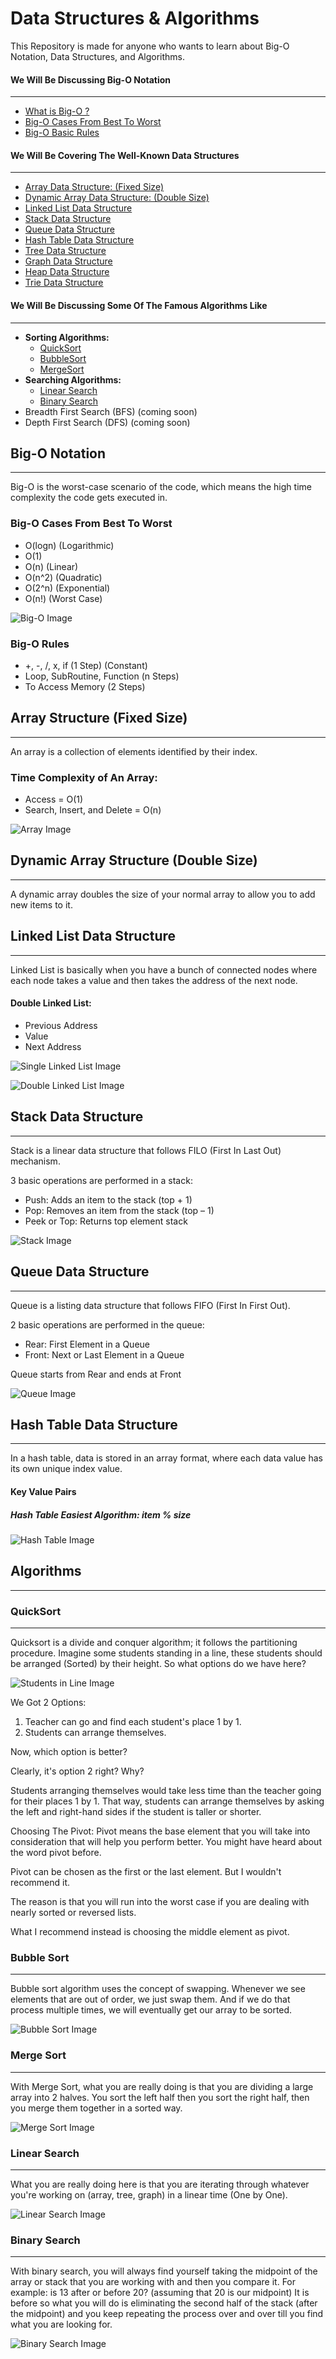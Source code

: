 # Data Structures & Algorithms

This Repository is made for anyone who wants to learn about Big-O Notation, Data Structures, and Algorithms.

#### We Will Be Discussing Big-O Notation
---
- [What is Big-O ?](#big-o)
- [Big-O Cases From Best To Worst](#big-o-cases)
- [Big-O Basic Rules](#big-o-rules)

#### We Will Be Covering The Well-Known Data Structures
---
- [Array Data Structure:  (Fixed Size)](#array-structure)
- [Dynamic Array Data Structure: (Double Size)](#dynamic-array-structure)
- [Linked List Data Structure](#linked-list)
- [Stack Data Structure](#stack)
- [Queue Data Structure](#queue)
- [Hash Table Data Structure](#hash)
- [Tree Data Structure](#tree)
- [Graph Data Structure](#graph)
- [Heap Data Structure](#heap)
- [Trie Data Structure](#trie)

#### We Will Be Discussing Some Of The Famous Algorithms Like
---
- **Sorting Algorithms:**
  - [QuickSort](#quicksort)
  - [BubbleSort](#bubblesort)
  - [MergeSort](#mergesort)
- **Searching Algorithms:**
  - [Linear Search](#linear)
  - [Binary Search](#binary)
- Breadth First Search (BFS) (coming soon)
- Depth First Search (DFS) (coming soon)

## Big-O Notation
---
Big-O is the worst-case scenario of the code, which means the high time complexity the code gets executed in.

### Big-O Cases From Best To Worst
- O(logn) (Logarithmic)
- O(1)
- O(n) (Linear)
- O(n^2) (Quadratic)
- O(2^n) (Exponential)
- O(n!) (Worst Case)

![Big-O Image](images/Big-O.jpeg)

### Big-O Rules
- +, -, /, x, if (1 Step) (Constant)
- Loop, SubRoutine, Function (n Steps)
- To Access Memory (2 Steps)

## Array Structure (Fixed Size)
---
An array is a collection of elements identified by their index.

### Time Complexity of An Array:
- Access = O(1)
- Search, Insert, and Delete = O(n)

![Array Image](images/Array.png)

## Dynamic Array Structure (Double Size)
---
A dynamic array doubles the size of your normal array to allow you to add new items to it.

## Linked List Data Structure
---
Linked List is basically when you have a bunch of connected nodes where each node takes a value and then takes the address of the next node.

#### Double Linked List:
- Previous Address
- Value
- Next Address

![Single Linked List Image](images/Single%20Linked%20List.png)

![Double Linked List Image](images/Double%20Linked%20List.png)

## Stack Data Structure
---
Stack is a linear data structure that follows FILO (First In Last Out) mechanism.

3 basic operations are performed in a stack:
- Push: Adds an item to the stack (top + 1)
- Pop: Removes an item from the stack (top – 1)
- Peek or Top: Returns top element stack

![Stack Image](images/Stack.png)

## Queue Data Structure
---
Queue is a listing data structure that follows FIFO (First In First Out).

2 basic operations are performed in the queue:
- Rear: First Element in a Queue
- Front: Next or Last Element in a Queue

Queue starts from Rear and ends at Front

![Queue Image](images/Queue.png)

## Hash Table Data Structure
---
In a hash table, data is stored in an array format, where each data value has its own unique index value.

#### Key Value Pairs
##### Hash Table Easiest Algorithm:  item % size

![Hash Table Image](images/Hash%20Table.png)

## Algorithms
---
### QuickSort
---
Quicksort is a divide and conquer algorithm; it follows the partitioning procedure. Imagine some students standing in a line, these students should be arranged (Sorted) by their height. So what options do we have here?

![Students in Line Image](images/students-in-line.jpg)

We Got 2 Options:

1. Teacher can go and find each student's place 1 by 1.
2. Students can arrange themselves.

Now, which option is better?

Clearly, it's option 2 right? Why?

Students arranging themselves would take less time than the teacher going for their places 1 by 1. That way, students can arrange themselves by asking the left and right-hand sides if the student is taller or shorter.

Choosing The Pivot:
Pivot means the base element that you will take into consideration that will help you perform better. You might have heard about the word pivot before.

Pivot can be chosen as the first or the last element. But I wouldn't recommend it.

The reason is that you will run into the worst case if you are dealing with nearly sorted or reversed lists.

What I recommend instead is choosing the middle element as pivot.

### Bubble Sort
---
Bubble sort algorithm uses the concept of swapping. Whenever we see elements that are out of order, we just swap them. And if we do that process multiple times, we will eventually get our array to be sorted.

![Bubble Sort Image](images/Bubble-sort.gif)

### Merge Sort
---
With Merge Sort, what you are really doing is that you are dividing a large array into 2 halves. You sort the left half then you sort the right half, then you merge them together in a sorted way.

![Merge Sort Image](images/Merge-sort-example-300px.gif)

### Linear Search
---
What you are really doing here is that you are iterating through whatever you're working on (array, tree, graph) in a linear time (One by One).

![Linear Search Image](images/Linear-Search.png)

### Binary Search
---
With binary search, you will always find yourself taking the midpoint of the array or stack that you are working with and then you compare it. For example: is 13 after or before 20? (assuming that 20 is our midpoint) It is before so what you will do is eliminating the second half of the stack (after the midpoint) and you keep repeating the process over and over till you find what you are looking for.

![Binary Search Image](images/bePceUMnSG-binary_search_gif.gif)
